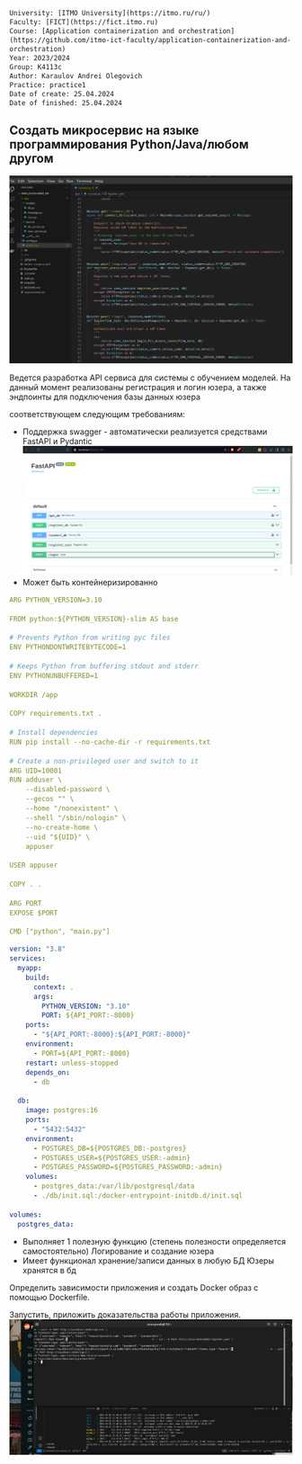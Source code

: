 ```
University: [ITMO University](https://itmo.ru/ru/)
Faculty: [FICT](https://fict.itmo.ru)
Course: [Application containerization and orchestration](https://github.com/itmo-ict-faculty/application-containerization-and-orchestration)
Year: 2023/2024
Group: K4113c
Author: Karaulov Andrei Olegovich
Practice: practice1
Date of create: 25.04.2024
Date of finished: 25.04.2024
```


## Создать микроcервис на языке программирования Python/Java/любом другом

![alt text](image.png)

Ведется разработка API сервиса для системы с обучением моделей. На данный момент реализованы регистрация и логин юзера, а также эндпоинты для подключения базы данных юзера


соответствующем следующим требованиям: 
- Поддержка swagger - автоматически реализуется средствами FastAPI и Pydantic
 ![alt text](image-1.png)
- Может быть контейнеризированно
```yaml
ARG PYTHON_VERSION=3.10

FROM python:${PYTHON_VERSION}-slim AS base

# Prevents Python from writing pyc files
ENV PYTHONDONTWRITEBYTECODE=1

# Keeps Python from buffering stdout and stderr
ENV PYTHONUNBUFFERED=1

WORKDIR /app

COPY requirements.txt .

# Install dependencies
RUN pip install --no-cache-dir -r requirements.txt

# Create a non-privileged user and switch to it
ARG UID=10001
RUN adduser \
    --disabled-password \
    --gecos "" \
    --home "/nonexistent" \
    --shell "/sbin/nologin" \
    --no-create-home \
    --uid "${UID}" \
    appuser

USER appuser

COPY . .

ARG PORT
EXPOSE $PORT

CMD ["python", "main.py"]
```

```yaml
version: "3.8"
services:
  myapp:
    build:
      context: .
      args:
        PYTHON_VERSION: "3.10"
        PORT: ${API_PORT:-8000}
    ports:
      - "${API_PORT:-8000}:${API_PORT:-8000}"
    environment:
      - PORT=${API_PORT:-8000}
    restart: unless-stopped
    depends_on:
      - db

  db:
    image: postgres:16
    ports:
      - "5432:5432"
    environment:
      - POSTGRES_DB=${POSTGRES_DB:-postgres}
      - POSTGRES_USER=${POSTGRES_USER:-admin}
      - POSTGRES_PASSWORD=${POSTGRES_PASSWORD:-admin}
    volumes:
      - postgres_data:/var/lib/postgresql/data
      - ./db/init.sql:/docker-entrypoint-initdb.d/init.sql

volumes:
  postgres_data:

```
- Выполняет 1 полезную функцию (степень полезности определяется самостоятельно)
Логирование и создание юзера
- Имеет функционал хранение/записи данных в любую БД
Юзеры хранятся в бд

Определить зависимости приложения и создать Docker образ с помощью Dockerfile.

Запустить, приложить доказательства работы приложения.
![alt text](image-2.png)